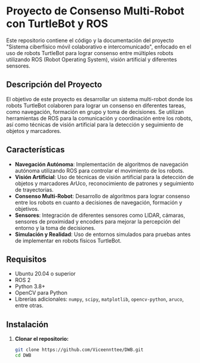 # Proyecto de Consenso Multi-Robot con TurtleBot y ROS

Este repositorio contiene el código y la documentación del proyecto "Sistema ciberfísico móvil colaborativo e intercomunicado", enfocado en el uso de robots TurtleBot para lograr consenso entre múltiples robots utilizando ROS (Robot Operating System), visión artificial y diferentes sensores.

## Descripción del Proyecto

El objetivo de este proyecto es desarrollar un sistema multi-robot donde los robots TurtleBot colaboren para lograr un consenso en diferentes tareas, como navegación, formación en grupo y toma de decisiones. Se utilizan herramientas de ROS para la comunicación y coordinación entre los robots, así como técnicas de visión artificial para la detección y seguimiento de objetos y marcadores.

## Características

- **Navegación Autónoma**: Implementación de algoritmos de navegación autónoma utilizando ROS para controlar el movimiento de los robots.
- **Visión Artificial**: Uso de técnicas de visión artificial para la detección de objetos y marcadores ArUco, reconocimiento de patrones y seguimiento de trayectorias.
- **Consenso Multi-Robot**: Desarrollo de algoritmos para lograr consenso entre los robots en cuanto a decisiones de navegación, formación y objetivos.
- **Sensores**: Integración de diferentes sensores como LIDAR, cámaras, sensores de proximidad y encoders para mejorar la percepción del entorno y la toma de decisiones.
- **Simulación y Realidad**: Uso de entornos simulados para pruebas antes de implementar en robots físicos TurtleBot.

## Requisitos

- Ubuntu 20.04 o superior
- ROS 2
- Python 3.8+
- OpenCV para Python
- Librerías adicionales: `numpy`, `scipy`, `matplotlib`, `opencv-python`, `aruco`, entre otras.

## Instalación

1. **Clonar el repositorio:**

   ```bash
   git clone https://github.com/Viceennttee/DWB.git
   cd DWB
